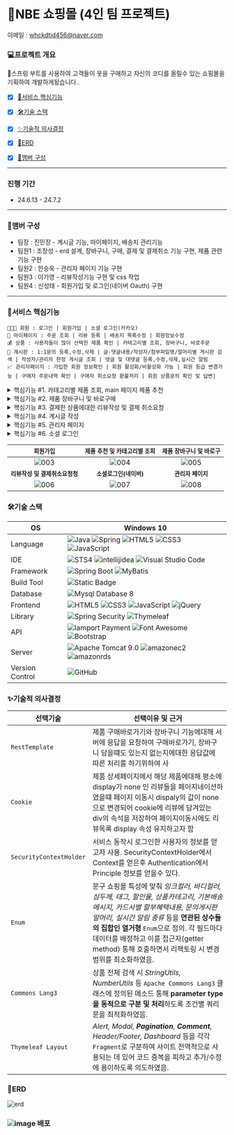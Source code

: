 # 🛒NBE 쇼핑몰 (4인 팀 프로젝트) 
이메일 : <whckdtjd456@naver.com>

### 💻프로젝트 개요
💬스프링 부트를 사용하여 고객들이 옷을 구매하고 자신의 코디를 올릴수 있는 쇼핑몰을 기획하여 개발하게됬습니다..
- [x] [🎯서비스 핵심기능](#서비스-핵심기능)
- [x] [🛠기술 스택](#기술-스택)
- [x] [✨기술적 의사결정](#기술적-의사결정)
- [x] [📖ERD](#erd)
- [x] [🧙맴버 구성](#멤버-구성)


<hr/>


### 진행 기간
* 24.6.13 - 24.7.2
<hr/>

### 🧙맴버 구성
 - 팀장  : 진민장 - 계시글 기능, 마이페이지, 배송지 관리기능
 - 팀원1 : 조창성 - erd 설계, 장바구니, 구매, 결제 및 결제취소 기능 구현, 제품 관련 기능 구현
 - 팀원2 : 한승욱 - 관리자 페이지 기능 구현
 - 팀원3 : 이가영 - 리뷰작성기능 구현 및 css 작업
 - 팀원4 : 신성태 - 회원가입 및 로그인(네이버 Oauth) 구현

 
<hr/>


### 🎯서비스 핵심기능
```
👨‍👨‍👧 회원 : 로그인 | 회원가입 | 소셜 로그인(카카오) 
🏡 마이페이지 : 주문 조회 | 리뷰 등록 | 배송지 목록수정 | 회원정보수정 
💰 상품 : 사용자들이 많이 선택한 제품 확인 | 카테고리별 조회, 장바구니, 바로주문
🚧 계시판 : 1:1문의 등록,수정,삭제 | 글·댓글내용/작성자/첨부파일명/말머리별 게시판 검색 | 작성자/관리자 한정 게시글 조회 | 댓글 및 대댓글 등록,수정,삭제,실시간 알림
📈 관리자페이지 : 가입한 회원 정보확인 | 회원 활성화/비활성화 가능 | 회원 등급 변경가능 | 구매자 주문내역 확인 | 구매자 취소요청 환불처리 | 회원 상품문의 확인 및 답변|
```

<details>
<summary>핵심기능 #1. 카테고리별 제품 조회, main 페이지 제품 추천</summary>

![fuction001](https://github.com/rhjdev/geulbeotmall/assets/95993932/ed48456e-a80e-4fbb-8f4a-36d895d8f0bc)
- [x] `댓글/대댓글/상품출고/배송완료`에 대해 Server to Client로의 단방향 통신이 가능한 Server-Sent Events(SSE) 기반으로 실시간 알림 기능을 제공합니다.
- [x] 각 알림 메시지를 클릭해 해당 게시글 또는 주문상세정보페이지로 이동 및 확인이 가능하며, `메시지 삭제 버튼`을 눌러 더 이상 목록에 노출되지 않도록 제외할 수 있습니다.
- [x] 회원이 `로그아웃한 사이 발생한 이벤트 역시 재로그인 후 알림 목록에서 확인`할 수가 있습니다. 
</details>
<details>
<summary>핵심기능 #2. 제품 장바구니 및 바로구매</summary>

![fuction002](https://github.com/rhjdev/geulbeotmall/assets/95993932/42912cf3-1824-4c99-a6ac-01c9b098fd7b)
- [x] 검색 키워드로서 문자, 숫자 모두 취급해 `상품명, 브랜드명, 주요태그`는 물론 `심두께별 검색`이 가능합니다.
- [x] `Commons Lang3` 통해 파라미터 타입(parameter type)을 동적으로 구분하도록 작성하였습니다.
```xml
WHERE A.PROD_AVAIL_YN = 'Y' <!-- 판매중인 상품에 한하여 검색 -->
  AND (
<choose>
<!-- parameterType 동적 구분 / ASCII 코드 기반 '.' 포함 여부 확인 / 취급 중인 상품의 심두께는 2.0 이하 -->
<when test="@org.apache.commons.lang3.math.NumberUtils@isCreatable(keyword) 
        and @org.apache.commons.lang3.StringUtils@contains(keyword, 46) and keyword lt 2">
        O.OPT_POINT_SIZE LIKE TO_NUMBER(#{ keyword })
</when>
<otherwise>
        A.PROD_NAME LIKE '%' || #{ keyword } || '%'
    OR C.BRAND_NAME LIKE '%' || #{ keyword } || '%'
    OR A.PRODUCT_TAG LIKE '%' || #{ keyword } || '%'
</otherwise>
</choose>
    )
```
</details>
<details>
<summary>핵심기능 #3. 결제한 상품에대한 리뷰작성 및 결제 취소요청</summary>

![fuction003](https://github.com/rhjdev/geulbeotmall/assets/95993932/b1555bac-bccc-4754-a74c-e4ab97a3a53d)
- [x] 색상들을 `Enum` 상수 필드로 정의하고, 각각 `DB 저장에 쓰일 값(value)/사용자 화면에 보일 이름(label)/스타일 적용 용도의 헥스코드(color)`와 같은 데이터를 명시한 후 생성자 통해 호출 및 활용하였습니다.
```java
public enum ProductInkColor {
    BLACK("black", "블랙", "color: #000000;"); //value, label, color
}
```
```html
<th:block th:each="ink : ${T(com.reminder.geulbeotmall.product.model.dto.ProductInkColor).values()}">
    <span class="color-span" th:data-target="${ ink.getLabel() }">
        <a href="#" data-bs-toggle="tooltip" data-bs-placement="top" th:title="${ ink.getLabel() }">
            <i class="fa-solid fa-square-full" th:style="${ ink.getColor() }"></i>
        </a>
    </span>
</th:block>
```
</details>
<details>
<summary>핵심기능 #4. 계시글 작성</summary>

![fuction004](https://github.com/rhjdev/geulbeotmall/assets/95993932/aed5de29-cbac-4619-b66c-648153d60b8b)
- [x] 로그인 여부에 상관 없이 접속 이래 현재까지 조회한 상품 목록을 `@SessionAttributes` 어노테이션 통해 세션상에 `recentlyViewed` 이름으로 계속 기록합니다. 이후 로그인하게 되면 회원은 `마이페이지 메인에서 해당 목록을 확인`할 수 있습니다.
- [x] 비로그인 상태에서 담은 장바구니 상품은 마찬가지로 `@SessionAttributes` 어노테이션 통해 세션상에 `geulbeotCart`로서 기록됩니다. 이어서 로그인이 발생할 경우 `회원의 장바구니 목록으로 연동 및 저장`됩니다.
</details>
<details>
<summary>핵심기능 #5. 관리자 페이지</summary>

![fuction005](https://github.com/rhjdev/geulbeotmall/assets/95993932/5ec2b61a-36b8-458e-9ee8-0cd250dc7bb4)
- [x] `JavaMailSender`를 이용해 이메일 인증 및 임시 비밀번호 발송 기능을 구현하였습니다.
- [x] 휘발성 데이터인 이메일 인증 토큰의 경우 인메모리(In-Memory) 형태에 TTL(Time to Live) 특성을 지녀 유효기간이 설정된 `Redis` 기반의 Refresh Token으로 관리합니다. 사용자는 전송된 링크를 눌러 재접속하는 것만으로 이메일 인증을 완료할 수 있습니다.
</details>
<details>
<summary>핵심기능 #6. 소셜 로그인</summary>

- [x] 일반 로그인의 경우 회원가입 양식 작성 후 이메일 인증을 거쳐야 하는 반면, 소셜 로그인한 회원은 `해당 계정에서 불러온 이름 및 이메일 정보가 연동`돼 입력란을 채우며 나아가 별도의 이메일 인증 없이 곧바로 이용이 가능합니다 .
</details>

|<small>회원가입</small>|<small>제품 추천 및 카테고리별 조회<small>|<small>제품 장바구니 및 바로구</small>|
|:-:|:-:|:-:|
|![003](https://github.com/rhjdev/geulbeotmall/assets/95993932/dbb1b387-fb7f-461b-af19-3ec222d1d110)|![004](https://github.com/rhjdev/geulbeotmall/assets/95993932/99faf0a1-0197-4a29-8110-2d89314555a7)|![005](https://github.com/rhjdev/geulbeotmall/assets/95993932/42f13241-98d0-4345-895c-ce2dfc75a968)|
|<small><b>리뷰작성 및 결제취소요청청</b></small>|<small><b>소셜로그인(네이버)</b></small>|<small><b>관리자 페이지</b></small>|
|![006](https://github.com/rhjdev/geulbeotmall/assets/95993932/d3d89f06-1a07-41e2-8d69-83ab172fdff0)|![007](https://github.com/rhjdev/geulbeotmall/assets/95993932/ed538d0d-1f0c-4bf5-8dfd-1543db876983)|![008](https://github.com/rhjdev/geulbeotmall/assets/95993932/82878195-95fc-43a2-ba78-9905f07f1240)|

### 🛠기술 스택
OS | Windows 10
--- | --- |
Language | ![Java](https://img.shields.io/badge/JAVA-000?style=for-the-badge&logo=java&logoColor=white) ![Spring](https://img.shields.io/badge/Spring-000?style=for-the-badge&logo=spring&logoColor=white) ![HTML5](https://img.shields.io/badge/html5-000?style=for-the-badge&logo=html5&logoColor=white) ![CSS3](https://img.shields.io/badge/css3-000?style=for-the-badge&logo=css3&logoColor=white) ![JavaScript](https://img.shields.io/badge/javascript-000?style=for-the-badge&logo=javascript&logoColor=white)
IDE | ![STS4](https://img.shields.io/badge/STS4-000?style=for-the-badge&logo=spring&logoColor=white) ![intellijidea](https://img.shields.io/badge/Intellij-000?style=for-the-badge&logo=intellijidea&logoColor=white) ![Visual Studio Code](https://img.shields.io/badge/Visual%20Studio%20Code-000?style=for-the-badge&logo=visualstudiocode&logoColor=white)
Framework | ![Spring Boot](https://img.shields.io/badge/Spring%20Boot-6DB33F?style=for-the-badge&logo=springboot&logoColor=white) ![MyBatis](https://img.shields.io/badge/Mybatis-d40000?style=for-the-badge)
Build Tool | ![Static Badge](https://img.shields.io/badge/Gradle-%2302303A?style=for-the-badge)
Database | ![Mysql Database 8](https://img.shields.io/badge/MySql-F80000?style=for-the-badge)
Frontend | ![HTML5](https://img.shields.io/badge/html5-E34F26?style=for-the-badge&logo=html5&logoColor=white) ![CSS3](https://img.shields.io/badge/css3-1572B6?style=for-the-badge&logo=css3&logoColor=white) ![JavaScript](https://img.shields.io/badge/javascript-F7DF1E?style=for-the-badge&logo=javascript&logoColor=black) ![jQuery](https://img.shields.io/badge/jQuery-0769AD?style=for-the-badge&logo=jquery&logoColor=white)
Library | ![Spring Security](https://img.shields.io/badge/spring%20security-6DB33F?style=for-the-badge&logo=springsecurity&logoColor=white) ![Thymeleaf](https://img.shields.io/badge/thymeleaf-005F0F?style=for-the-badge&logo=thymeleaf&logoColor=white)
API | ![Iamport Payment](https://img.shields.io/badge/Iamport%20Payment-c1272d?style=for-the-badge) ![Font Awesome](https://img.shields.io/badge/Font%20Awesome-528DD7?style=for-the-badge&logo=fontawesome&logoColor=white) ![Bootstrap](https://img.shields.io/badge/Bootstrap-7952B3?style=for-the-badge&logo=bootstrap&logoColor=white)
Server |![Apache Tomcat 9.0](https://img.shields.io/badge/Apache%20Tomcat%20-F8DC75?style=for-the-badge&logo=apachetomcat&logoColor=black) ![amazonec2](https://img.shields.io/badge/amazonec2-c1272d?style=for-the-badge&logo=amazonec2&logoColor=white) ![amazonrds](https://img.shields.io/badge/amazonRDS-c1272d?style=for-the-badge&logo=amazonrds&logoColor=white) 
Version Control | ![GitHub](https://img.shields.io/badge/GitHub-181717?style=for-the-badge&logo=GitHub&logoColor=white)

### ✨기술적 의사결정
선택기술 | 선택이유 및 근거
--- | --- |
`RestTemplate` | 제품 구매바로가기와 장바구니 기능에대해 서버에 응답을 요청하여 구매바로가기, 장바구니 담을떄도 있는지 없는지에대한 응답값에 따른 처리를 하기위하여 사
`Cookie` | 제품 상세페이지에서 해당 제품에대해 평소에 display가 none 인 리뷰들을 페이지네이션하였을떄 페이지 이동시 dispaly의 값이 none으로 변경되어 cookie에 리뷰에 담겨있는 div의 속석을 저장하여 페이지이동시에도 리뷰목록 display 속성 유지하고자 함
`SecurityContextHolder` | 서비스 동작시 로그인한 사용자의 정보를 얻고자 사용. SecurityContextHolder에서 Context를 얻은후 Authentication에서 Principle 정보를 얻을수 있다.
`Enum` | 문구 쇼핑몰 특성에 맞춰 _잉크컬러, 바디컬러, 심두께, 태그, 할인율, 상품카테고리, 기본배송메시지, 카드사별 할부혜택내용, 문의게시판 말머리, 실시간 알림 종류_ 등을 **연관된 상수들의 집합인 열거형** `Enum`으로 정의. 각 필드마다 데이터를 배정하고 이를 접근자(getter method) 통해 호출하면서 리팩토링 시 변경 범위를 최소화하였음.
`Commons Lang3` | 상품 전체 검색 시 _StringUtils, NumberUtils_ 등 `Apache Commons Lang3` 클래스에 정의된 메소드 통해 **parameter type을 동적으로 구분 및 처리**하도록 조건별 쿼리문을 최적화하였음.
`Thymeleaf Layout` | _Alert, Modal, ***Pagination***, ***Comment***, Header/Footer,  Dashboard_ 등을 각각 `Fragment`로 구분하여 사이트 전역적으로 사용되는 데 있어 코드 중복을 피하고 추가/수정에 용이하도록 의도하였음.

### 📖ERD
![erd](https://github.com/user-attachments/assets/08fe6d79-9dac-4707-beb5-0231c65c132e)


### ![image](https://github.com/user-attachments/assets/456be337-a369-40cf-a285-26b49eabb9ef) 배포





